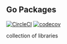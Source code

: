 ## Go Packages

[![CircleCI](https://circleci.com/gh/vianhanif/go-pkg/tree/master.svg?style=svg)](https://circleci.com/gh/vianhanif/go-pkg/tree/master)
[![codecov](https://codecov.io/gh/vianhanif/todo-service/branch/master/graph/badge.svg)](https://codecov.io/gh/vianhanif/todo-service)

collection of libraries